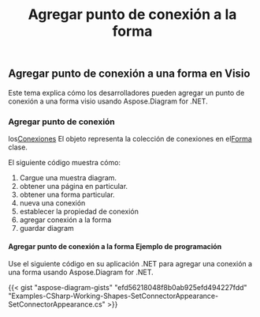 ﻿---
title: Agregar punto de conexión a la forma
type: docs
weight: 70
url: /es/net/add-connection-point-to-shape/
description: Esta sección explica cómo agregar un punto de conexión a una forma visio con Aspose.Diagram.
---
## **Agregar punto de conexión a una forma en Visio**
Este tema explica cómo los desarrolladores pueden agregar un punto de conexión a una forma visio usando Aspose.Diagram for .NET.
### **Agregar punto de conexión**
 los[Conexiones](https://reference.aspose.com/diagram/net/aspose.diagram/shape/properties/connections) El objeto representa la colección de conexiones en el[Forma](http://www.aspose.com/api/net/diagram/aspose.diagram/shape) clase.

El siguiente código muestra cómo:

1. Cargue una muestra diagram.
1. obtener una página en particular.
1. obtener una forma particular.
1. nueva una conexión
1.  establecer la propiedad de conexión
1. agregar conexión a la forma
1. guardar diagram
#### **Agregar punto de conexión a la forma Ejemplo de programación**
Use el siguiente código en su aplicación .NET para agregar una conexión a una forma usando Aspose.Diagram for .NET.

{{< gist "aspose-diagram-gists" "efd56218048f8b0ab925efd494227fdd" "Examples-CSharp-Working-Shapes-SetConnectorAppearance-SetConnectorAppearance.cs" >}}
